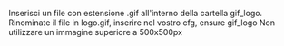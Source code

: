 Inserisci un file con estensione .gif all'interno della cartella gif_logo. 
Rinominate il file in logo.gif, inserire nel vostro cfg, ensure gif_logo
Non utilizzare un immagine superiore a 500x500px
